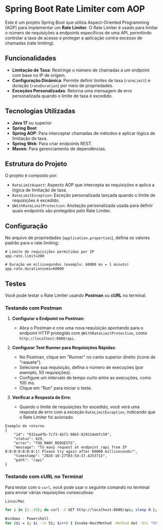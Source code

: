 # Spring Boot Rate Limiter com AOP

Este é um projeto Spring Boot que utiliza Aspect-Oriented Programming (AOP) para implementar um **Rate Limiter**. O Rate Limiter é usado para limitar o número de requisições a endpoints específicos de uma API, permitindo controlar a taxa de acesso e proteger a aplicação contra excesso de chamadas (rate limiting).

## Funcionalidades

- **Limitação de Taxa**: Restringe o número de chamadas a um endpoint com base no IP de origem.
- **Configuração Dinâmica**: Permite definir limites de taxa (`rateLimit`) e duração (`rateDuration`) por meio de propriedades.
- **Exceções Personalizadas**: Retorna uma mensagem de erro personalizada quando o limite de taxa é excedido.

## Tecnologias Utilizadas

- **Java 17** ou superior
- **Spring Boot**
- **Spring AOP**: Para interceptar chamadas de métodos e aplicar lógica de limitação de taxa.
- **Spring Web**: Para criar endpoints REST.
- **Maven**: Para gerenciamento de dependências.

## Estrutura do Projeto

O projeto é composto por:

- `RateLimitAspect`: Aspecto AOP que intercepta as requisições e aplica a lógica de limitação de taxa.
- `RateLimitException`: Exceção personalizada lançada quando o limite de requisições é excedido.
- `@WithRateLimitProtection`: Anotação personalizada usada para definir quais endpoints são protegidos pelo Rate Limiter.

## Configuração

No arquivo de propriedades (`application.properties`), defina os valores padrão para o rate limiting:

```properties
# Limite de requisições permitidas por IP
app.rate.limit=200

# Duração em milissegundos (exemplo: 60000 ms = 1 minuto)
app.rate.durationinms=60000
```

## Testes

Você pode testar o Rate Limiter usando **Postman** ou **cURL** no terminal.

### Testando com Postman

1. **Configurar o Endpoint no Postman**:
   - Abra o Postman e crie uma nova requisição apontando para o endpoint HTTP protegido com `@WithRateLimitProtection`, como `http://localhost:8080/api`.

2. **Configurar Test Runner para Requisições Rápidas**:
   - No Postman, clique em "Runner" no canto superior direito (ícone de "raquete").
   - Selecione sua requisição, defina o número de execuções (por exemplo, 50 requisições).
   - Configure um intervalo de tempo curto entre as execuções, como 100 ms.
   - Clique em "Run" para iniciar o teste.

3. **Verificar a Resposta de Erro**:
   - Quando o limite de requisições for excedido, você verá uma resposta de erro com a exceção `RateLimitException`, indicando que o Rate Limiter foi acionado.

```
Exemplo de retorno
{
    "id": "632aa4fb-7c73-4b71-96b5-82931de6fc59",
    "status": 429,
    "error": "TOO_MANY_REQUESTS",
    "message": "To many request at endpoint /api from IP 0:0:0:0:0:0:0:1! Please try again after 60000 milliseconds!",
    "timestamp": "2024-10-27T03:54:37.4253715",
    "path": "/api"
}
```

### Testando com cURL no Terminal

Para testar com o `curl`, você pode usar o seguinte comando no terminal para enviar várias requisições consecutivas:

```bash
Linux/Mac

for i in {1..50}; do curl -X GET http://localhost:8080/api; sleep 0.1; done

Windows - Powershell
for ($i = 1; $i -le 51; $i++) { Invoke-RestMethod -Method Get -Uri "http://localhost:8080/api"; Start-Sleep -Milliseconds 100 } 



